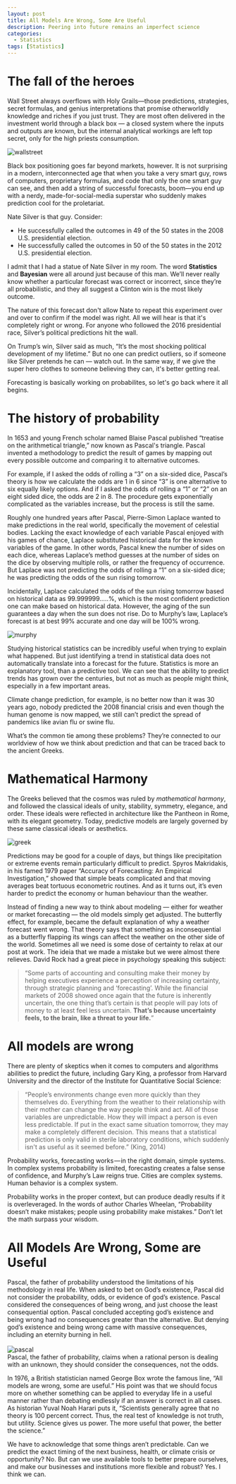 ```yaml
---
layout: post
title: All Models Are Wrong, Some Are Useful
description: Peering into future remains an imperfect science
categories:
  - Statistics
tags: [Statistics]
---
```


# The fall of the heroes

Wall Street always overflows with Holy Grails—those predictions, strategies, secret formulas, and genius interpretations that promise otherworldly knowledge and riches if you just trust. They are most often delivered in the investment world through a black box — a closed system where the inputs and outputs are known, but the internal analytical workings are left top secret, only for the high priests consumption. 

![wallstreet](/assets/posts/models-are-wrong/dipcario-wallstreet.jpg)

Black box positioning goes far beyond markets, however. It is not surprising in a modern, interconnected age that when you take a very smart guy, rows of computers, proprietary formulas, and code that only the one smart guy can see, and then add a string of successful forecasts, boom—you end up with a nerdy, made-for-social-media superstar who suddenly makes prediction cool for the proletariat.

Nate Silver is that guy. Consider:

* He successfully called the outcomes in 49 of the 50 states in the 2008 U.S. presidential election.
* He successfully called the outcomes in 50 of the 50 states in the 2012 U.S. presidential election.

I admit that I had a statue of Nate Silver in my room. The word **Statistics** and **Bayesian** were all around just because of this man. We’ll never really know whether a particular forecast was correct or incorrect, since they’re all probabilistic, and they all suggest a Clinton win is the most likely outcome. 

The nature of this forecast don't allow Nate to repeat this experiment over and over to confirm if the model was right. All we will hear is that it's completely right or wrong. For anyone who followed the 2016 presidential race, Silver’s political predictions hit the wall. 

On Trump’s win, Silver said as much, “It’s the most shocking political development of my lifetime.” But no one can predict outliers, so if someone like Silver pretends he can — watch out.  In the same way, if we give the super hero clothes to someone believing they can, it's better getting real. 

Forecasting is basically working on probabilites, so let's go back where it all begins. 

# The history of probability

In 1653 and young French scholar named Blaise Pascal published “treatise on the arithmetical triangle,” now known as Pascal's triangle. Pascal invented a methodology to predict the result of games by mapping out every possible outcome and comparing it to alternative outcomes.

For example, if I asked the odds of rolling a “3” on a six-sided dice, Pascal’s theory is how we calculate the odds are 1 in 6 since “3” is one alternative to six equally likely options. And if I asked the odds of rolling a “1” or “2” on an eight sided dice, the odds are 2 in 8. The procedure gets exponentially complicated as the variables increase, but the process is still the same.

Roughly one hundred years after Pascal, Pierre-Simon Laplace wanted to make predictions in the real world, specifically the movement of celestial bodies. Lacking the exact knowledge of each variable Pascal enjoyed with his games of chance, Laplace substituted historical data for the known variables of the game. In other words, Pascal knew the number of sides on each dice, whereas Laplace’s method guesses at the number of sides on the dice by observing multiple rolls, or rather the frequency of occurrence. But Laplace was not predicting the odds of rolling a “1” on a six-sided dice; he was predicting the odds of the sun rising tomorrow.

Incidentally, Laplace calculated the odds of the sun rising tomorrow based on historical data as 99.999999…..%, which is the most confident prediction one can make based on historical data. However, the aging of the sun guarantees a day when the sun does not rise. Do to Murphy’s law, Laplace’s forecast is at best 99% accurate and one day will be 100% wrong.

![murphy](/assets/posts/models-are-wrong/lei-murphy.jpg)

Studying historical statistics can be incredibly useful when trying to explain what happened. But just identifying a trend in statistical data does not automatically translate into a forecast for the future. Statistics is more an explanatory tool, than a predictive tool. We can see that the ability to predict trends has grown over the centuries, but not as much as people might think, especially in a few important areas.

Climate change prediction, for example, is no better now than it was 30 years ago, nobody predicted the 2008 financial crisis and even though the human genome is now mapped, we still can’t predict the spread of pandemics like avian flu or swine flu.

What’s the common tie among these problems? They’re connected to our worldview of how we think about prediction and that can be traced back to the ancient Greeks.

# Mathematical Harmony

The Greeks believed that the cosmos was ruled by *mathematical harmony*, and followed the classical ideals of unity, stability, symmetry, elegance, and order. These ideals were reflected in architecture like the Pantheon in Rome, with its elegant geometry. Today, predictive models are largely governed by these same classical ideals or aesthetics.

![greek](/assets/posts/models-are-wrong/greek.jpg)

Predictions may be good for a couple of days, but things like precipitation or extreme events remain particularly difficult to predict. Spyros Makridakis, in his famed 1979 paper “Accuracy of Forecasting: An Empirical Investigation,” showed that simple beats complicated and that moving averages beat tortuous econometric routines. And as it turns out, it’s even harder to predict the economy or human behaviour than the weather.

Instead of finding a new way to think about modeling — either for weather or market forecasting — the old models simply get adjusted. The butterfly effect, for example, became the default explanation of why a weather forecast went wrong. That theory says that something as inconsequential as a butterfly flapping its wings can affect the weather on the other side of the world. Sometimes all we need is some dose of certainty to relax at our post at work. The ideia that we made a mistake but we were almost there relieves. David Rock had a great piece in psychology speaking this subject:

> “Some parts of accounting and consulting make their money by helping executives experience a perception of increasing certainty, through strategic planning and ‘forecasting’. While the financial markets of 2008 showed once again that the future is inherently uncertain, the one thing that’s certain is that people will pay lots of money to at least feel less uncertain. **That’s because uncertainty feels, to the brain, like a threat to your life.**”

# All models are wrong

There are plenty of skeptics when it comes to computers and algorithms abilities to predict the future, including Gary King, a professor from Harvard University and the director of the Institute for Quantitative Social Science: 

> “People’s environments change even more quickly than they themselves do. Everything from the weather to their relationship with their mother can change the way people think and act. All of those variables are unpredictable. How they will impact a person is even less predictable. If put in the exact same situation tomorrow, they may make a completely different decision. This means that a statistical prediction is only valid in sterile laboratory conditions, which suddenly isn't as useful as it seemed before.” (King, 2014)

Probability works, forecasting works — in the right domain, simple systems. In complex systems probability is limited, forecasting creates a false sense of confidence, and Murphy’s Law reigns true. Cities are complex systems. Human behavior is a complex system. 

Probability works in the proper context, but can produce deadly results if it is overleveraged. In the words of author Charles Wheelan, “Probability doesn’t make mistakes; people using probability make mistakes.” Don’t let the math surpass your wisdom. 


# All Models Are Wrong, Some are Useful

Pascal, the father of probability understood the limitations of his methodology in real life. When asked to bet on God’s existence, Pascal did not consider the probability, odds, or evidence of god’s existence. Pascal considered the consequences of being wrong, and just choose the least consequential option. Pascal concluded accepting god’s existence and being wrong had no consequences greater than the alternative. But denying god’s existence and being wrong came with massive consequences, including an eternity burning in hell.
<br/>
<br/>
![pascal](/assets/posts/models-are-wrong/pascal.png)
<br/>
Pascal, the father of probability, claims when a rational person is dealing with an unknown, they should consider the consequences, not the odds. 

In 1976, a British statistician named George Box wrote the famous line, “All models are wrong, some are useful.” His point was that we should focus more on whether something can be applied to everyday life in a useful manner rather than debating endlessly if an answer is correct in all cases. As historian Yuval Noah Harari puts it, “Scientists generally agree that no theory is 100 percent correct. Thus, the real test of knowledge is not truth, but utility. Science gives us power. The more useful that power, the better the science.” 

We have to acknowledge that some things aren’t predictable. Can we predict the exact timing of the next business, health, or climate crisis or opportunity? No. But can we use available tools to better prepare ourselves, and make our businesses and institutions more flexible and robust? Yes. I think we can.
